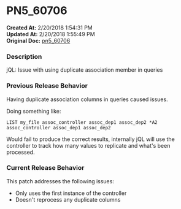 # PN5_60706

**Created At:** 2/20/2018 1:54:31 PM  
**Updated At:** 2/20/2018 1:55:49 PM  
**Original Doc:** [pn5_60706](https://docs.jbase.com/release-notes/pn5_60706)  


### Description

jQL: Issue with using duplicate association member in queries



### Previous Release Behavior

Having duplicate association columns in queries caused issues.

Doing something like:

```
LIST my_file assoc_controller assoc_dep1 assoc_dep2 *A2 assoc_controller assoc_dep1 assoc_dep2
```

Would fail to produce the correct results, internally jQL will use the controller to track how many values to replicate and what's been processed.



### Current Release Behavior

This patch addresses the following issues:

- Only uses the first instance of the controller
- Doesn't reprocess any duplicate columns

